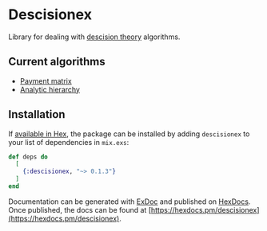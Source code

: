 # Descisionex

Library for dealing with [descision theory](https://en.wikipedia.org/wiki/Decision_theory) algorithms.

## Current algorithms

- [Payment matrix](https://en.wikipedia.org/wiki/Decision-matrix_method)
- [Analytic hierarchy](https://en.wikipedia.org/wiki/Analytic_hierarchy_process)

## Installation

If [available in Hex](https://hex.pm/docs/publish), the package can be installed
by adding `descisionex` to your list of dependencies in `mix.exs`:

```elixir
def deps do
  [
    {:descisionex, "~> 0.1.3"}
  ]
end
```

Documentation can be generated with [ExDoc](https://github.com/elixir-lang/ex_doc)
and published on [HexDocs](https://hexdocs.pm). Once published, the docs can
be found at [https://hexdocs.pm/descisionex](https://hexdocs.pm/descisionex).

